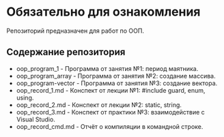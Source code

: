 # **Обязательно для ознакомления**
Репозиторий предназначен для работ по ООП.<br>
## Содержание репозитория
- oop_program_1 - Программа от занятия №1: период маятника.
- oop_program_array - Программа от занятия №2: создание массива.
- oop_program-vector - Программа от занятия №3: создание вектора.
- oop_record_1.md - Конспект от лекции №1: #include guard, enum, using.
- oop_record_2.md - Конспект от лекции №2: static, string.
- oop_record_3.md - Конспект от практики №3: взаимодействие с Visual Studio.
- oop_record_cmd.md - Отчёт о компиляции в командной строке.
